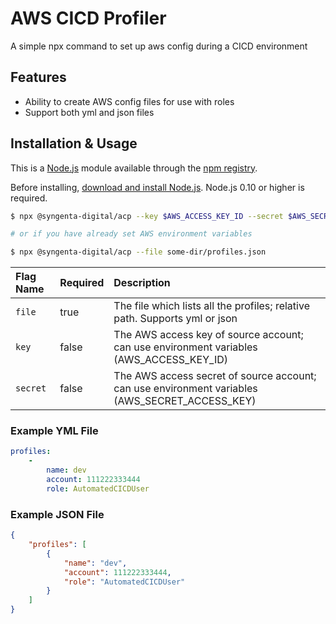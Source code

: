 # AWS CICD Profiler
A simple npx command to set up aws config during a CICD environment

## Features

  * Ability to create AWS config files for use with roles
  * Support both yml and json files

## Installation & Usage

This is a [Node.js](https://nodejs.org/en/) module available through the
[npm registry](https://www.npmjs.com/).

Before installing, [download and install Node.js](https://nodejs.org/en/download/).
Node.js 0.10 or higher is required.

```bash
$ npx @syngenta-digital/acp --key $AWS_ACCESS_KEY_ID --secret $AWS_SECRET_ACCESS_KEY --file some-dir/profiles.yml

# or if you have already set AWS environment variables

$ npx @syngenta-digital/acp --file some-dir/profiles.json
```

Flag Name   | Required | Description
:-----------| :------- | :-----------
`file`      | true     | The file which lists all the profiles; relative path. Supports yml or json
`key`       | false    | The AWS access key of source account; can use environment variables (AWS_ACCESS_KEY_ID)
`secret`    | false    | The AWS access secret of source account; can use environment variables (AWS_SECRET_ACCESS_KEY)

### Example YML File

```yml
profiles:
    -
        name: dev
        account: 111222333444
        role: AutomatedCICDUser
```

### Example JSON File

```json
{
    "profiles": [
        {
            "name": "dev",
            "account": 111222333444,
            "role": "AutomatedCICDUser"
        }
    ]
}
```
